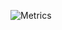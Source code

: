 ![Metrics](https://metrics.lecoq.io/Muxucao0812?template=classic&isocalendar=1&languages=1&habits=1&wakatime=1)
